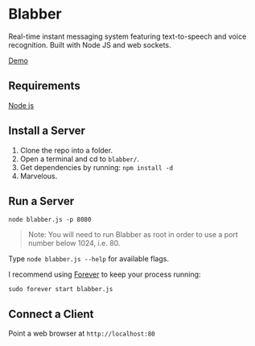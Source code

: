 Blabber
=======

Real-time instant messaging system featuring text-to-speech and voice recognition. Built with Node JS and web sockets.

[Demo](http://blabber.jit.su)

Requirements
------------

[Node js](http://nodejs.org/)


Install a Server
----------------

1.   Clone the repo into a folder.
2.   Open a terminal and cd to `blabber/`.
3.   Get dependencies by running: `npm install -d`
4.   Marvelous.

  
Run a Server
------------

    node blabber.js -p 8080

 > Note: You will need to run Blabber as root in order to use a port number below 1024, i.e. 80. 

Type `node blabber.js --help` for available flags.

I recommend using [Forever](https://github.com/nodejitsu/forever) to keep your process running:

    sudo forever start blabber.js

Connect a Client
----------------

Point a web browser at `http://localhost:80`

